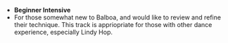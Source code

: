 * __Beginner Intensive__
* For those somewhat new to Balboa, and would like to review and refine their technique. This track is appriopriate for those with other dance experience, especially Lindy Hop.
